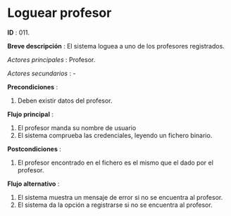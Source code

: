 # Loguear profesor

**ID** : 011.

**Breve descripción** : El sistema loguea a uno de los profesores registrados.

*Actores principales* : Profesor.

*Actores secundarios* : -

**Precondiciones** :
1. Deben existir datos del profesor.

**Flujo principal** :
1. El profesor manda su nombre de usuario
1. El sistema comprueba las credenciales, leyendo un fichero binario.

**Postcondiciones** :
1. El profesor encontrado en el fichero es el mismo que el dado por el profesor.

**Flujo alternativo** :
1. El sistema muestra un mensaje de error si no se encuentra al profesor.
2. El sistema da la opción a registrarse si no se encuentra al profesor.
